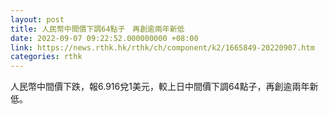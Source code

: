 ```yaml
---
layout: post
title: 人民幣中間價下調64點子　再創逾兩年新低
date: 2022-09-07 09:22:52.000000000 +08:00
link: https://news.rthk.hk/rthk/ch/component/k2/1665849-20220907.htm
categories: rthk
---
```


人民幣中間價下跌，報6.916兌1美元，較上日中間價下調64點子，再創逾兩年新低。
